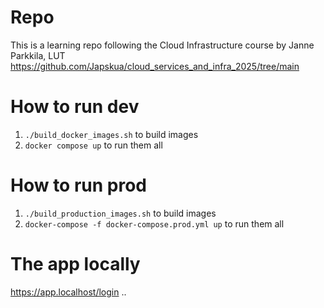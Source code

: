 # Repo
This is a learning repo following the Cloud Infrastructure course by Janne Parkkila, LUT https://github.com/Japskua/cloud_services_and_infra_2025/tree/main

# How to run dev

1. `./build_docker_images.sh` to build images
2. `docker compose up` to run them all

# How to run prod

1. `./build_production_images.sh` to build images
2. `docker-compose -f docker-compose.prod.yml up` to run them all

# The app locally
https://app.localhost/login
..